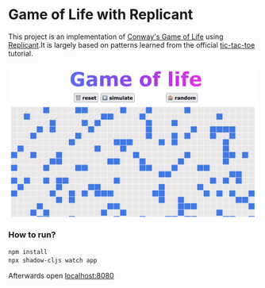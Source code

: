 # Game of Life with Replicant



This project is an implementation of [Conway's Game of Life](https://en.wikipedia.org/wiki/Conway%27s_Game_of_Life) using [Replicant](https://replicant.fun/).It is largely based on patterns learned from the official [tic-tac-toe ](https://replicant.fun/tutorials/tic-tac-toe/) tutorial.




![Alt text](gol.png)


### How to run?

```bash
npm install 
npx shadow-cljs watch app
```
Afterwards open [localhost:8080](http://localhost:8080)